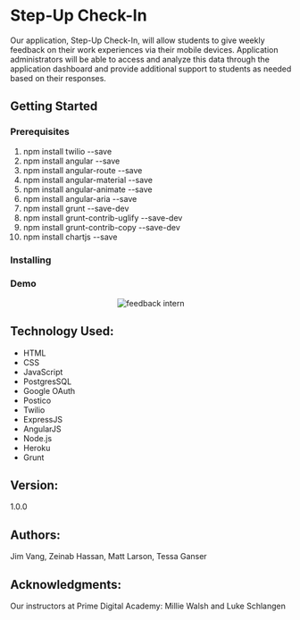 Step-Up Check-In
======

Our application, Step-Up Check-In, will allow students to give weekly feedback on their work experiences via their mobile devices. Application administrators will be able to access and analyze this data through the application dashboard and provide additional support to students as needed based on their responses.

## Getting Started

### Prerequisites

1. npm install twilio --save
2. npm install angular --save
3. npm install angular-route --save
4. npm install angular-material --save
5. npm install angular-animate --save
6. npm install angular-aria --save
7. npm install grunt --save-dev
8. npm install grunt-contrib-uglify --save-dev
9. npm install grunt-contrib-copy --save-dev
10. npm install chartjs --save

### Installing

### Demo
<p align= "center"><img src="walkthrough/part1.gif" alt = "feedback intern"/></p>


Technology Used:
-------
- HTML
- CSS
- JavaScript
- PostgresSQL
- Google OAuth
- Postico
- Twilio
- ExpressJS
- AngularJS
- Node.js
- Heroku
- Grunt

Version:
---

1.0.0

Authors:
----

Jim Vang, Zeinab Hassan, Matt Larson, Tessa Ganser

Acknowledgments:
-----

Our instructors at Prime Digital Academy: Millie Walsh and Luke Schlangen
